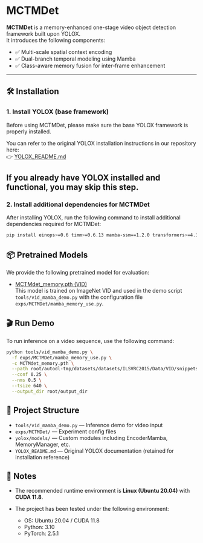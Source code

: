 # MCTMDet

**MCTMDet** is a memory-enhanced one-stage video object detection framework built upon YOLOX.  
It introduces the following components:

- ✅ Multi-scale spatial context encoding  
- ✅ Dual-branch temporal modeling using Mamba  
- ✅ Class-aware memory fusion for inter-frame enhancement

---

## 🛠 Installation

### 1. Install YOLOX (base framework)

Before using MCTMDet, please make sure the base YOLOX framework is properly installed.

You can refer to the original YOLOX installation instructions in our repository here:  
👉 [YOLOX_README.md](./YOLOX_README.md)

If you already have YOLOX installed and functional, you may skip this step.
---

### 2. Install additional dependencies for MCTMDet

After installing YOLOX, run the following command to install additional dependencies required for MCTMDet:

```bash
pip install einops>=0.6 timm>=0.6.13 mamba-ssm==1.2.0 transformers>=4.30
```
## 📦 Pretrained Models

We provide the following pretrained model for evaluation:

- [MCTMdet_memory.pth (VID)](https://github.com/ultraplussdev/MCTMDet/releases/download/v1.0.0/MCTMDet_memory.pth)  
  This model is trained on ImageNet VID and used in the demo script  
  `tools/vid_mamba_demo.py` with the configuration file  
  `exps/MCTMDet/mamba_memory_use.py`.

## 🎬 Run Demo
To run inference on a video sequence, use the following command:

```bash
python tools/vid_mamba_demo.py \
  -f exps/MCTMDet/mamba_memory_use.py \
  -c MCTMdet_memory.pth \
  --path root/autodl-tmp/datasets/datasets/ILSVRC2015/Data/VID/snippets/val/ILSVRC2015_val_00007001.mp4 \
  --conf 0.25 \
  --nms 0.5 \
  --tsize 640 \
  --output_dir root/output_dir
```
## 📁 Project Structure
- `tools/vid_mamba_demo.py` — Inference demo for video input  
- `exps/MCTMDet/` — Experiment config files  
- `yolox/models/` — Custom modules including EncoderMamba, MemoryManager, etc.  
- `YOLOX_README.md` — Original YOLOX documentation (retained for installation reference)

## 📄 Notes

- The recommended runtime environment is **Linux (Ubuntu 20.04)** with **CUDA 11.8**.
- The project has been tested under the following environment:

  - OS: Ubuntu 20.04 / CUDA 11.8  
  - Python: 3.10  
  - PyTorch: 2.5.1  
